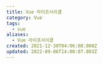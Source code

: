 ```yaml
---
title: Vue 라이프사이클
category: Vue
tags:
  - vue
aliases:
  - Vue 라이프사이클
created: 2021-12-30T04:06:00.000Z
updated: 2022-09-06T14:00:07.003Z
---
```


<Metadata />
